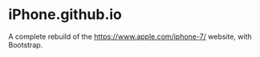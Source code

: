 # iPhone.github.io
A complete rebuild of the https://www.apple.com/iphone-7/ website, with Bootstrap.
